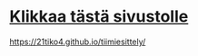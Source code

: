 # [Klikkaa tästä sivustolle](https://21tiko4.github.io/tiimiesittely/)
https://21tiko4.github.io/tiimiesittely/
